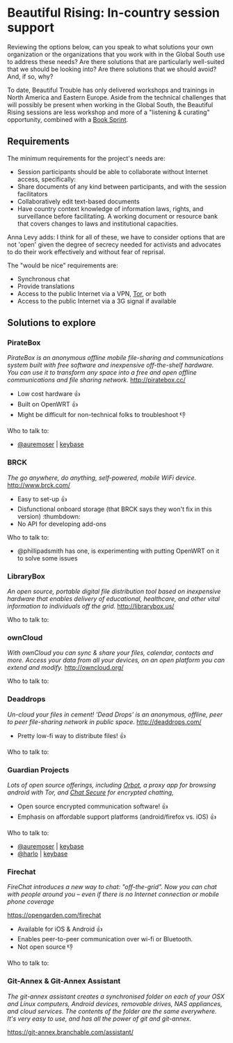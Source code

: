 Beautiful Rising: In-country session support
============================================

Reviewing the options below, can you speak to what solutions your own organization or the organizations that you work with in the Global South use to address these needs? Are there solutions that are particularly well-suited that we should be looking into? Are there solutions that we should avoid? And, if so, why?

To date, Beautiful Trouble has only delivered workshops and trainings in North America and Eastern Europe. Aside from the technical challenges that will possibly be present when working in the Global South, the Beautiful Rising sessions are less workshop and more of a "listening & curating" opportunity, combined with a [Book Sprint](http://www.booksprints.net/).

## Requirements

The minimum requirements for the project's needs are:

* Session participants should be able to collaborate without Internet access, specifically:
* Share documents of any kind between participants, and with the session facilitators
* Collaboratively edit text-based documents
* Have country context knowledge of information laws, rights, and surveillance before facilitating.  A working document or resource bank that covers changes to laws and institutional capacities.

Anna Levy adds: I think for all of these, we have to consider options that are not 'open' given the degree of secrecy needed for activists and advocates to do their work effectively and without fear of reprisal.

The "would be nice" requirements are:

* Synchronous chat
* Provide translations
* Access to the public Internet via a VPN, [Tor](https://www.torproject.org/), or both
* Access to the public Internet via a 3G signal if available

## Solutions to explore

### PirateBox
_PirateBox is an anonymous offline mobile file-sharing and communications system built with free software and inexpensive off-the-shelf hardware. You can use it to transform any space into a free and open offline communications and file sharing network._
http://piratebox.cc/

* Low cost hardware :thumbsup:
* Built on OpenWRT :thumbsup:
* Might be difficult for non-technical folks to troubleshoot :thumbsdown:

Who to talk to:

* [@auremoser](https://twitter.com/auremoser) | [keybase](https://keybase.io/aure)

### BRCK
_The go anywhere, do anything, self-powered, mobile WiFi device._
http://www.brck.com/

* Easy to set-up :thumbsup:
* Disfunctional onboard storage (that BRCK says they won't fix in this version) :thumbdown:
* No API for developing add-ons

Who to talk to:

* @phillipadsmith has one, is experimenting with putting OpenWRT on it to solve some issues

### LibraryBox
_An open source, portable digital file distribution tool based on inexpensive hardware that enables delivery of educational, healthcare, and other vital information to individuals off the grid._
http://librarybox.us/

Who to talk to:

###  ownCloud
_With ownCloud you can sync & share your files, calendar, contacts and more.
Access your data from all your devices, on an open platform you can extend and modify._
http://owncloud.org/

Who to talk to:

### Deaddrops
_Un-cloud your files in cement! 'Dead Drops’ is an anonymous, offline, peer to peer file-sharing network in public space._
http://deaddrops.com/

* Pretty low-fi way to distribute files! :thumbsup:

Who to talk to:

### Guardian Projects
_Lots of open source offerings, including [Orbot](https://guardianproject.info/apps/orbot/), a proxy app for browsing android with Tor, and [Chat Secure](https://guardianproject.info/apps/chatsecure/) for encrypted chatting,_

* Open source encrypted communication software! :thumbsup:
* Emphasis on affordable support platforms (android/firefox vs. iOS) :thumbsup:

Who to talk to:  

* [@auremoser](https://twitter.com/auremoser) | [keybase](https://keybase.io/aure)  
* [@harlo](https://twitter.com/harlo) | [keybase](https://keybase.io/harlo)

### Firechat
_FireChat introduces a new way to chat: "off-the-grid". Now you can chat with people around you – even if there is no Internet connection or mobile phone coverage_

https://opengarden.com/firechat

* Available for iOS & Android :thumbsup:
* Enables peer-to-peer communication over wi-fi or Bluetooth.
* Not open source :thumbsdown:

Who to talk to:

### Git-Annex & Git-Annex Assistant
_The git-annex assistant creates a synchronised folder on each of your OSX and Linux computers, Android devices, removable drives, NAS appliances, and cloud services. The contents of the folder are the same everywhere. It's very easy to use, and has all the power of git and git-annex._

https://git-annex.branchable.com/assistant/

[aadk]: http://actionaid.org
[bt]: http://beautifultrouble.org
[bsol]: http://beautifulsolutions.info
[brising]: http://beautifulrising.org
[advisorynetwork]: http://beautifulrising.org/news/#announcing-the-first-members-of-the-beautiful-rising-advisory-network
